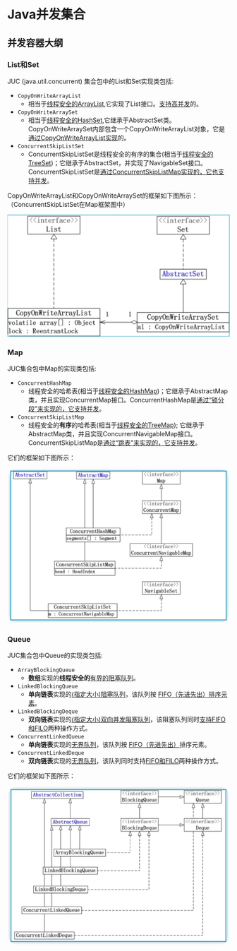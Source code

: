 # Java并发集合

## 并发容器大纲

### List和Set

JUC (java.util.concurrent) 集合包中的List和Set实现类包括: 

- `CopyOnWriteArrayList`
  - 相当于<u>线程安全的ArrayList</u>,它实现了List接口。<u>支持高并发</u>的。 
- `CopyOnWriteArraySet`
  - 相当于<u>线程安全的HashSet</u>,它继承于AbstractSet类。CopyOnWriteArraySet内部包含一个CopyOnWriteArrayList对象，它是<u>通过CopyOnWriteArrayList实现</u>的。
- `ConcurrentSkipListSet`
  - ConcurrentSkipListSet是线程安全的有序的集合(相当于<u>线程安全的TreeSet</u>)；它继承于AbstractSet，并实现了NavigableSet接口。ConcurrentSkipListSet是<u>通过ConcurrentSkipListMap实现的，它也支持并发</u>。

CopyOnWriteArrayList和CopyOnWriteArraySet的框架如下图所示：（ConcurrentSkipListSet在Map框架图中）

![](./java并发集合.resource/JUC-list_set.png)

### Map

JUC集合包中Map的实现类包括: 

- `ConcurrentHashMap`
  - 线程安全的哈希表(相当于<u>线程安全的HashMap</u>)；它继承于AbstractMap类，并且实现ConcurrentMap接口。ConcurrentHashMap是<u>通过“锁分段”来实现的，它支持并发</u>。
- `ConcurrentSkipListMap`
  - 线程安全的**有序**的哈希表(相当于<u>线程安全的TreeMap</u>); 它继承于AbstractMap类，并且实现ConcurrentNavigableMap接口。ConcurrentSkipListMap是<u>通过“跳表”来实现的，它支持并发</u>。

它们的框架如下图所示：

![](./java并发集合.resource/JUC-map.png)

### Queue

JUC集合包中Queue的实现类包括: 

- `ArrayBlockingQueue`
  - **数组**实现的**线程安全的**<u>有界的阻塞队列</u>。
- `LinkedBlockingQueue`
  - **单向链表**实现的<u>(指定大小)阻塞队列</u>，该队列按 <u>FIFO（先进先出）排序元素</u>。
- `LinkedBlockingDeque`
  - **双向链表**实现的<u>(指定大小)双向并发阻塞队列</u>，该阻塞队列同时<u>支持FIFO和FILO</u>两种操作方式。
- `ConcurrentLinkedQueue`
  - **单向链表**实现的<u>无界队列</u>，该队列按 <u>FIFO（先进先出）</u>排序元素。
- `ConcurrentLinkedDeque`
  - **双向链表**实现的<u>无界队列</u>，该队列同时支持<u>FIFO和FILO</u>两种操作方式。

它们的框架如下图所示：

![](./java并发集合.resource/JUC-queue.png)